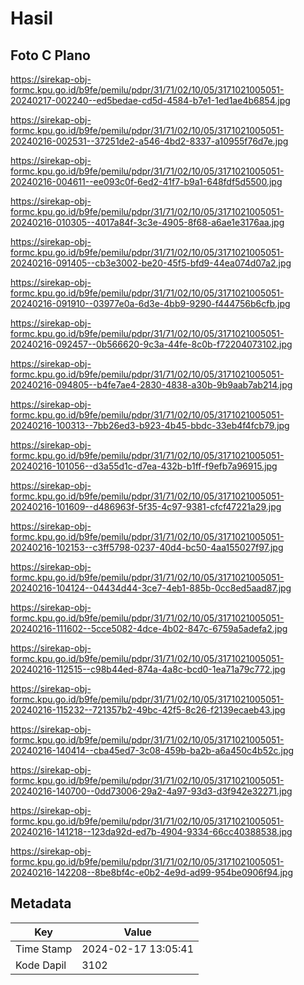 # Hasil

## Foto C Plano

https://sirekap-obj-formc.kpu.go.id/b9fe/pemilu/pdpr/31/71/02/10/05/3171021005051-20240217-002240--ed5bedae-cd5d-4584-b7e1-1ed1ae4b6854.jpg

https://sirekap-obj-formc.kpu.go.id/b9fe/pemilu/pdpr/31/71/02/10/05/3171021005051-20240216-002531--37251de2-a546-4bd2-8337-a10955f76d7e.jpg

https://sirekap-obj-formc.kpu.go.id/b9fe/pemilu/pdpr/31/71/02/10/05/3171021005051-20240216-004611--ee093c0f-6ed2-41f7-b9a1-648fdf5d5500.jpg

https://sirekap-obj-formc.kpu.go.id/b9fe/pemilu/pdpr/31/71/02/10/05/3171021005051-20240216-010305--4017a84f-3c3e-4905-8f68-a6ae1e3176aa.jpg

https://sirekap-obj-formc.kpu.go.id/b9fe/pemilu/pdpr/31/71/02/10/05/3171021005051-20240216-091405--cb3e3002-be20-45f5-bfd9-44ea074d07a2.jpg

https://sirekap-obj-formc.kpu.go.id/b9fe/pemilu/pdpr/31/71/02/10/05/3171021005051-20240216-091910--03977e0a-6d3e-4bb9-9290-f444756b6cfb.jpg

https://sirekap-obj-formc.kpu.go.id/b9fe/pemilu/pdpr/31/71/02/10/05/3171021005051-20240216-092457--0b566620-9c3a-44fe-8c0b-f72204073102.jpg

https://sirekap-obj-formc.kpu.go.id/b9fe/pemilu/pdpr/31/71/02/10/05/3171021005051-20240216-094805--b4fe7ae4-2830-4838-a30b-9b9aab7ab214.jpg

https://sirekap-obj-formc.kpu.go.id/b9fe/pemilu/pdpr/31/71/02/10/05/3171021005051-20240216-100313--7bb26ed3-b923-4b45-bbdc-33eb4f4fcb79.jpg

https://sirekap-obj-formc.kpu.go.id/b9fe/pemilu/pdpr/31/71/02/10/05/3171021005051-20240216-101056--d3a55d1c-d7ea-432b-b1ff-f9efb7a96915.jpg

https://sirekap-obj-formc.kpu.go.id/b9fe/pemilu/pdpr/31/71/02/10/05/3171021005051-20240216-101609--d486963f-5f35-4c97-9381-cfcf47221a29.jpg

https://sirekap-obj-formc.kpu.go.id/b9fe/pemilu/pdpr/31/71/02/10/05/3171021005051-20240216-102153--c3ff5798-0237-40d4-bc50-4aa155027f97.jpg

https://sirekap-obj-formc.kpu.go.id/b9fe/pemilu/pdpr/31/71/02/10/05/3171021005051-20240216-104124--04434d44-3ce7-4eb1-885b-0cc8ed5aad87.jpg

https://sirekap-obj-formc.kpu.go.id/b9fe/pemilu/pdpr/31/71/02/10/05/3171021005051-20240216-111602--5cce5082-4dce-4b02-847c-6759a5adefa2.jpg

https://sirekap-obj-formc.kpu.go.id/b9fe/pemilu/pdpr/31/71/02/10/05/3171021005051-20240216-112515--c98b44ed-874a-4a8c-bcd0-1ea71a79c772.jpg

https://sirekap-obj-formc.kpu.go.id/b9fe/pemilu/pdpr/31/71/02/10/05/3171021005051-20240216-115232--721357b2-49bc-42f5-8c26-f2139ecaeb43.jpg

https://sirekap-obj-formc.kpu.go.id/b9fe/pemilu/pdpr/31/71/02/10/05/3171021005051-20240216-140414--cba45ed7-3c08-459b-ba2b-a6a450c4b52c.jpg

https://sirekap-obj-formc.kpu.go.id/b9fe/pemilu/pdpr/31/71/02/10/05/3171021005051-20240216-140700--0dd73006-29a2-4a97-93d3-d3f942e32271.jpg

https://sirekap-obj-formc.kpu.go.id/b9fe/pemilu/pdpr/31/71/02/10/05/3171021005051-20240216-141218--123da92d-ed7b-4904-9334-66cc40388538.jpg

https://sirekap-obj-formc.kpu.go.id/b9fe/pemilu/pdpr/31/71/02/10/05/3171021005051-20240216-142208--8be8bf4c-e0b2-4e9d-ad99-954be0906f94.jpg


## Metadata

| Key        | Value               |
| ---------- | ------------------- |
| Time Stamp | 2024-02-17 13:05:41 |
| Kode Dapil | 3102                |



